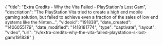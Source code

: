 {
    "title": "Extra Credits - Why the Vita Failed - PlayStation's Lost Gam",
    "description": "The PlayStation Vita tried to create a high end mobile gaming solution, but failed to achieve even a fraction of the sales of low end systems like the Ninten...",
    "videoid": "191838",
    "date_created": "1406055179",
    "date_modified": "1418181774",
    "type": "captivate",
    "layout": "video",
    "url": "\/v\/extra-credits-why-the-vita-failed-playstation-s-lost-gam\/191838"
}